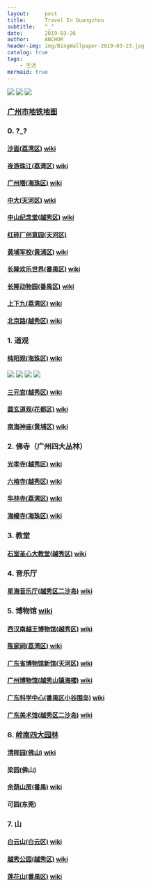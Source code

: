 ```yaml
---
layout:     post
title:      Travel In Guangzhou
subtitle:   ^_^
date:       2019-03-26
author:     ANCHOR
header-img: img/BingWallpaper-2019-03-23.jpg
catalog: true
tags:
    - 生活
mermaid: true
---
```


![](https://raw.githubusercontent.com/anchor2017/anchor2017.github.io/master/img/bg-gz-1.jpg)
[](https://raw.githubusercontent.com/anchor2017/anchor2017.github.io/master/img/bg-gz-2.jpg)
![](https://raw.githubusercontent.com/anchor2017/anchor2017.github.io/master/img/bg-gz-3.jpg)
![](http://imgbdb2.bendibao.com/gzbdb/201812/26/20181226085616_27312.gif)

### [广州市地铁地图](http://imgbdb2.bendibao.com/gzbdb/201812/26/20181226085616_27312.gif)

### 0. ?_?

#### [沙面(荔湾区)](https://baike.baidu.com/item/%E6%B2%99%E9%9D%A2) [wiki](https://zh.wikipedia.org/wiki/%E6%B2%99%E9%9D%A2%E5%B2%9B)
#### [夜游珠江(荔湾区)](https://baike.baidu.com/item/%E7%8F%A0%E6%B1%9F%E5%A4%9C%E6%B8%B8) [wiki](https://zh.wikipedia.org/wiki/%E8%A5%BF%E5%A0%A4%E7%A0%81%E5%A4%B4#%E7%8F%A0%E6%B1%9F%E5%A4%9C%E6%B8%B8)
#### [广州塔(海珠区)](https://baike.baidu.com/item/%E5%B9%BF%E5%B7%9E%E5%A1%94) [wiki](https://zh.wikipedia.org/wiki/%E5%B9%BF%E5%B7%9E%E5%A1%94)
#### [中大(天河区)](https://baike.baidu.com/item/%E4%B8%AD%E5%B1%B1%E5%A4%A7%E5%AD%A6%E7%89%8C%E5%9D%8A/980821) [wiki](https://zh.wikipedia.org/wiki/%E4%B8%AD%E5%B1%B1%E5%A4%A7%E5%AD%A6%E7%9F%B3%E7%89%8C%E6%97%A7%E5%9D%80%E5%BB%BA%E7%AD%91)
#### [中山纪念堂(越秀区)](https://baike.baidu.com/item/%E4%B8%AD%E5%B1%B1%E7%BA%AA%E5%BF%B5%E5%A0%82/4323) [wiki](https://zh.wikipedia.org/wiki/%E5%AD%AB%E4%B8%AD%E5%B1%B1%E7%B4%80%E5%BF%B5%E9%A4%A8)
#### [红砖厂创意园(天河区)](https://baike.baidu.com/item/%E7%BA%A2%E7%A0%96%E5%8E%82)
#### [黄埔军校(黄浦区)](https://baike.baidu.com/item/%E9%BB%84%E5%9F%94%E5%86%9B%E6%A0%A1/287972) [wiki](https://zh.wikipedia.org/wiki/%E4%B8%AD%E8%8F%AF%E6%B0%91%E5%9C%8B%E9%99%B8%E8%BB%8D%E8%BB%8D%E5%AE%98%E5%AD%B8%E6%A0%A1)
#### [长隆欢乐世界(番禺区)](https://baike.baidu.com/item/%E9%95%BF%E9%9A%86%E6%AC%A2%E4%B9%90%E4%B8%96%E7%95%8C) [wiki](https://zh.wikipedia.org/wiki/%E9%95%BF%E9%9A%86%E6%AC%A2%E4%B9%90%E4%B8%96%E7%95%8C)
#### [长隆动物园(番禺区)](https://baike.baidu.com/item/%E9%95%BF%E9%9A%86%E9%87%8E%E7%94%9F%E5%8A%A8%E7%89%A9%E4%B8%96%E7%95%8C?fromtitle=%E9%95%BF%E9%9A%86%E5%8A%A8%E7%89%A9%E5%9B%AD&fromid=17582642) [wiki](https://zh.wikipedia.org/wiki/%E9%95%B7%E9%9A%86%E9%87%8E%E7%94%9F%E5%8B%95%E7%89%A9%E4%B8%96%E7%95%8C)
#### [上下九(荔湾区)](https://baike.baidu.com/item/%E4%B8%8A%E4%B8%8B%E4%B9%9D%E6%AD%A5%E8%A1%8C%E8%A1%97?fromtitle=%E4%B8%8A%E4%B8%8B%E4%B9%9D&fromid=1774171) [wiki](https://zh.wikipedia.org/wiki/%E4%B8%8A%E4%B8%8B%E4%B9%9D%E6%AD%A5%E8%A1%8C%E8%A1%97)
#### [北京路(越秀区)](https://baike.baidu.com/item/%E5%8C%97%E4%BA%AC%E8%B7%AF/5315487) [wiki](https://zh.wikipedia.org/wiki/%E5%8C%97%E4%BA%AC%E8%B7%AF_(%E8%B6%8A%E7%A7%80%E5%8C%BA))

### 1. 道观
#### [纯阳观(海珠区)](https://baike.baidu.com/item/%E7%BA%AF%E9%98%B3%E8%A7%82/8730) [wiki](https://zh.wikipedia.org/wiki/%E7%BA%AF%E9%98%B3%E8%A7%82_(%E5%B9%BF%E5%B7%9E))
![](https://raw.githubusercontent.com/anchor2017/anchor2017.github.io/master/img/in-gz-cyg1.jpg)
![](https://raw.githubusercontent.com/anchor2017/anchor2017.github.io/master/img/in-gz-cyg2.jpg)
![](https://raw.githubusercontent.com/anchor2017/anchor2017.github.io/master/img/in-gz-cyg3.jpg)
![](https://raw.githubusercontent.com/anchor2017/anchor2017.github.io/master/img/in-gz-cyg4.jpg)
#### [三元宫(越秀区)](https://baike.baidu.com/item/%E4%B8%89%E5%85%83%E5%AE%AB/13032396) [wiki](https://zh.wikipedia.org/wiki/%E4%B8%89%E5%85%83%E5%AE%AB_(%E5%B9%BF%E5%B7%9E))
#### [圆玄道观(花都区)](https://baike.baidu.com/item/%E5%9C%86%E7%8E%84%E9%81%93%E8%A7%82) [wiki](https://zh.wikipedia.org/wiki/%E5%BB%A3%E6%9D%B1%E5%9C%93%E7%8E%84%E9%81%93%E8%A7%80)
#### [南海神庙(黄埔区)](https://baike.baidu.com/item/%E5%8D%97%E6%B5%B7%E7%A5%9E%E5%BA%99) [wiki](https://zh.wikipedia.org/wiki/%E5%8D%97%E6%B5%B7%E7%A5%9E%E5%BA%99)

### 2. 佛寺（广州四大丛林）
#### [光孝寺(越秀区)](https://baike.baidu.com/item/%E5%85%89%E5%AD%9D%E5%AF%BA/62314) [wiki](https://zh.wikipedia.org/wiki/%E5%85%89%E5%AD%9D%E5%AF%BA_(%E5%B9%BF%E5%B7%9E))
#### [六榕寺(越秀区)](https://baike.baidu.com/item/%E5%85%AD%E6%A6%95%E5%AF%BA/1269803) [wiki](https://zh.wikipedia.org/wiki/%E5%85%AD%E6%A6%95%E5%AF%BA)
#### [华林寺(荔湾区)](https://baike.baidu.com/item/%E5%8D%8E%E6%9E%97%E5%AF%BA/55188) [wiki](https://zh.m.wikipedia.org/wiki/华林寺_(广州))
#### [海幢寺(海珠区)](https://baike.baidu.com/item/%E6%B5%B7%E5%B9%A2%E5%AF%BA/2965138) [wiki](https://zh.wikipedia.org/wiki/%E6%B5%B7%E5%B9%A2%E5%AF%BA)

### 3. 教堂
#### [石室圣心大教堂(越秀区)](https://baike.baidu.com/item/%E7%9F%B3%E5%AE%A4%E5%9C%A3%E5%BF%83%E5%A4%A7%E6%95%99%E5%A0%82) [wiki](https://zh.wikipedia.org/wiki/%E7%9F%B3%E5%AE%A4%E5%9C%A3%E5%BF%83%E5%A4%A7%E6%95%99%E5%A0%82)

### 4. 音乐厅
#### [星海音乐厅(越秀区二沙岛)](https://baike.baidu.com/item/%E6%98%9F%E6%B5%B7%E9%9F%B3%E4%B9%90%E5%8E%85) [wiki](https://zh.wikipedia.org/wiki/%E6%98%9F%E6%B5%B7%E9%9F%B3%E4%B9%90%E5%8E%85)

### 5. 博物馆 [wiki](https://zh.wikipedia.org/wiki/%E5%B9%BF%E5%B7%9E%E5%8D%9A%E7%89%A9%E9%A6%86%E5%88%97%E8%A1%A8)
[](https://cn.tripadvisor.com/Attractions-g298555-Activities-c49-Guangzhou_Guangdong.html)
#### [西汉南越王博物馆(越秀区)](https://baike.baidu.com/item/%E8%A5%BF%E6%B1%89%E5%8D%97%E8%B6%8A%E7%8E%8B%E5%8D%9A%E7%89%A9%E9%A6%86) [wiki](https://zh.wikipedia.org/wiki/%E8%A5%BF%E6%B1%89%E5%8D%97%E8%B6%8A%E7%8E%8B%E5%8D%9A%E7%89%A9%E9%A6%86)
#### [陈家祠(荔湾区)](https://baike.baidu.com/item/%E9%99%88%E5%AE%B6%E7%A5%A0) [wiki](https://zh.wikipedia.org/wiki/%E9%99%88%E5%AE%B6%E7%A5%A0)
#### [广东省博物馆新馆(天河区)](https://baike.baidu.com/item/%E5%B9%BF%E4%B8%9C%E7%9C%81%E5%8D%9A%E7%89%A9%E9%A6%86?fromtitle=%E5%B9%BF%E4%B8%9C%E7%9C%81%E5%8D%9A%E7%89%A9%E9%A6%86%E6%96%B0%E9%A6%86&fromid=5821402) [wiki](https://zh.wikipedia.org/wiki/%E5%B9%BF%E4%B8%9C%E7%9C%81%E5%8D%9A%E7%89%A9%E9%A6%86)
#### [广州博物馆(越秀山镇海楼)](https://baike.baidu.com/item/%E5%B9%BF%E5%B7%9E%E5%8D%9A%E7%89%A9%E9%A6%86) [wiki](https://zh.wikipedia.org/wiki/%E5%B9%BF%E5%B7%9E%E5%8D%9A%E7%89%A9%E9%A6%86)
#### [广东科学中心(番禺区小谷围岛)](https://baike.baidu.com/item/%E5%B9%BF%E4%B8%9C%E7%A7%91%E5%AD%A6%E4%B8%AD%E5%BF%83) [wiki](https://zh.wikipedia.org/wiki/%E5%B9%BF%E4%B8%9C%E7%A7%91%E5%AD%A6%E4%B8%AD%E5%BF%83)
#### [广东美术馆(越秀区二沙岛)](https://baike.baidu.com/item/%E5%B9%BF%E4%B8%9C%E7%BE%8E%E6%9C%AF%E9%A6%86) [wiki](https://zh.wikipedia.org/wiki/%E5%BB%A3%E6%9D%B1%E7%BE%8E%E8%A1%93%E9%A4%A8)

### 6. [岭南四大园林](https://baike.baidu.com/item/%E5%B2%AD%E5%8D%97%E5%9B%9B%E5%A4%A7%E5%9B%AD%E6%9E%97)
#### [清晖园(佛山)](https://baike.baidu.com/item/%E6%B8%85%E6%99%96%E5%9B%AD/760858) [wiki](https://zh.wikipedia.org/wiki/%E6%B8%85%E6%99%96%E5%9B%AD)
#### 梁园(佛山)
#### [余荫山房(番禺)](https://baike.baidu.com/item/%E4%BD%99%E8%8D%AB%E5%B1%B1%E6%88%BF/1797683) [wiki](https://zh.wikipedia.org/wiki/%E4%BD%99%E8%8D%AB%E5%B1%B1%E6%88%BF)
#### 可园(东莞)

### 7. 山
#### [白云山(白云区)](https://baike.baidu.com/item/%E7%99%BD%E4%BA%91%E5%B1%B1/1365) [wiki](https://zh.wikipedia.org/wiki/%E7%99%BD%E4%BA%91%E5%B1%B1_(%E5%B9%BF%E5%B7%9E))
#### [越秀公园(越秀区)](https://baike.baidu.com/item/%E8%B6%8A%E7%A7%80%E5%85%AC%E5%9B%AD/1063110) [wiki](https://zh.wikipedia.org/wiki/%E8%B6%8A%E7%A7%80%E5%B1%B1)
#### [莲花山(番禺区)](https://baike.baidu.com/item/%E8%8E%B2%E8%8A%B1%E5%B1%B1/1807) [wiki](https://zh.wikipedia.org/wiki/%E8%93%AE%E8%8A%B1%E5%B1%B1_(%E7%95%AA%E7%A6%BA))





